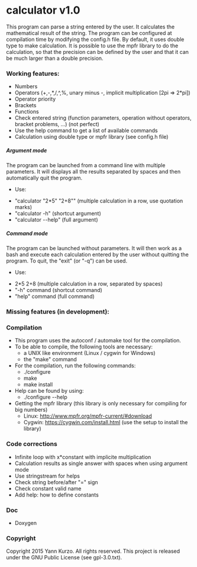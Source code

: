 
# calculator v1.0

This program can parse a string entered by the user. It calculates the mathematical result of the string. The program can be configured at compilation time by modifying the config.h file. By default, it uses double type to make calculation. It is possible to use the mpfr library to do the calculation, so that the precision can be defined by the user and that it can be much larger than a double precision.

### Working features:
- Numbers
- Operators (+,-,\*,/,^,%, unary minus -, implicit multiplication [2pi => 2\*pi])
- Operator priority
- Brackets
- Functions
- Check entered string (function parameters, operation without operators, bracket problems, ...) (not perfect)
- Use the help command to get a list of available commands
- Calculation using double type or mpfr library (see config.h file)

##### Argument mode
The program can be launched from a command line with multiple parameters. It will displays all the results separated by spaces and then automatically quit the program.
 - Use:
  * "calculator "2*5" "2+8"" (multiple calculation in a row, use quotation marks)
  * "calculator -h" (shortcut argument)
  * "calculator --help" (full argument)
 
##### Command mode
The program can be launched without parameters. It will then work as a bash and execute each calculation entered by the user without quitting the program. To quit, the "exit" (or "-q") can be used.
 - Use:
  * 2*5 2+8 (multiple calculation in a row, separated by spaces)
  * "-h" command (shortcut command)
  * "help" command (full command)

### Missing features (in development):

### Compilation
- This program uses the autoconf / automake tool for the compilation.
- To be able to compile, the following tools are necessary:
  * a UNIX like environment (Linux / cygwin for Windows)
  * the "make" command
- For the compilation, run the following commands:
  * ./configure
  * make
  * make install
- Help can be found by using:
  * ./configure --help
- Getting the mpfr library (this library is only necessary for compiling for big numbers)
  * Linux: http://www.mpfr.org/mpfr-current/#download
  * Cygwin: https://cygwin.com/install.html (use the setup to install the library)

### Code corrections
- Infinite loop with x*constant with implicite multiplication
- Calculation results as single answer with spaces when using argument mode
- Use stringstream for helps
- Check string before/after "=" sign
- Check constant valid name
- Add help: how to define constants

### Doc
- Doxygen

### Copyright
Copyright 2015 Yann Kurzo. All rights reserved.
This project is released under the GNU Public License (see gpl-3.0.txt).
